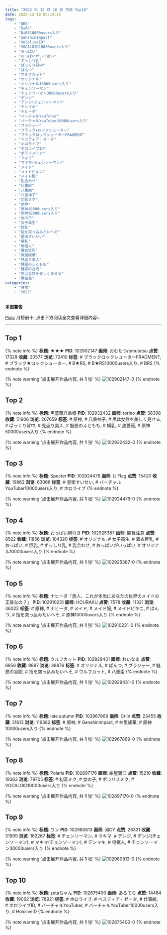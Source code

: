 ```yaml
---
title: "2022 年 12 月 16 日 月榜 Top10"
date: 2022-12-18 05:14:15
tags:
    - "BRS"
    - "B★RS"
    - "B★RS10000users入り"
    - "GenshinImpact"
    - "HololiveID"
    - "VOCALOID10000users入り"
    - "おっぱい"
    - "おっぱいがいっぱい"
    - "ずっしり乳"
    - "ぱっくり背中"
    - "ぱんつ"
    - "ウルフカット"
    - "オリジナル"
    - "オリジナル10000users入り"
    - "チェンソーマン"
    - "チェンソーマン30000users入り"
    - "デンジ"
    - "デンジ(チェンソーマン)"
    - "デンマキ"
    - "ナヒーダ"
    - "バーチャルYouTuber"
    - "バーチャルYouTuber10000users入り"
    - "ブラジャー"
    - "ブラック★ロックシューター"
    - "ブラックロックシューターFRAGMENT"
    - "ベスティア・ゼータ"
    - "ホロライブ"
    - "ホロライブID"
    - "ポラリスミク"
    - "マキマ"
    - "マキマ(チェンソーマン)"
    - "メイド"
    - "メイドビキニ"
    - "メイド服"
    - "乳合わせ"
    - "仕事絵"
    - "八重歯"
    - "八重神子"
    - "初音ミク"
    - "原神"
    - "原神10000users入り"
    - "原神50000users入り"
    - "女の子"
    - "女子高生"
    - "巨乳"
    - "指を突っ込みたいへそ"
    - "星街すいせい"
    - "横乳"
    - "电锯人"
    - "着衣巨乳"
    - "神里綾華"
    - "見返り美人"
    - "魅惑のふともも"
    - "魅惑の谷間"
    - "黒は女性を美しく見せる"
    - "黒薔薇"
categories:
    - "月榜"
    - "2022"
---
```


<i class="fa fa-triangle-exclamation"></i>**多图警告**<i class="fa fa-triangle-exclamation"></i>

[Pixiv](https://www.pixiv.net/) 月榜前十, 点击下方阅读全文查看详细内容~

<!-- more -->

---

## Top 1

{% note info %}
**标题**: ★★★
**PID**: 102902147 **画师**: おむたつ/omutatsu
**点赞**: 17328 **收藏**: 20577 **浏览**: 72410
**标签**: # ブラックロックシューターFRAGMENT, # ブラック★ロックシューター, # B★RS, # B★RS10000users入り, # BRS
{% endnote %}

{% note warning '点击展开作品内容, 共 **1** 张' %}
![102902147-0](https://i.pixiv.re/img-original/img/2022/11/19/00/00/08/102902147_p0.jpg)
{% endnote %}

## Top 2

{% note info %}
**标题**: 黒薔薇八重様
**PID**: 102932432 **画师**: torino
**点赞**: 38398 **收藏**: 51906 **浏览**: 207659
**标签**: # 原神, # 八重神子, # 黒は女性を美しく見せる, # ぱっくり背中, # 見返り美人, # 魅惑のふともも, # 横乳, # 黒薔薇, # 原神50000users入り
{% endnote %}

{% note warning '点击展开作品内容, 共 **1** 张' %}
![102932432-0](https://i.pixiv.re/img-original/img/2022/11/20/00/00/11/102932432_p0.jpg)
{% endnote %}

## Top 3

{% note info %}
**标题**: Specter
**PID**: 102924476 **画师**: Li Flag
**点赞**: 15420 **收藏**: 19862 **浏览**: 63066
**标签**: # 星街すいせい, # バーチャルYouTuber10000users入り, # ホロライブ
{% endnote %}

{% note warning '点击展开作品内容, 共 **1** 张' %}
![102924476-0](https://i.pixiv.re/img-original/img/2022/11/19/19/45/13/102924476_p0.jpg)
{% endnote %}

## Top 4

{% note info %}
**标题**: おっぱい綱引き
**PID**: 102925387 **画师**: 開栓注意
**点赞**: 8522 **收藏**: 11856 **浏览**: 104320
**标签**: # オリジナル, # 女子高生, # 着衣巨乳, # おっぱい, # 巨乳, # ずっしり乳, # 乳合わせ, # おっぱいがいっぱい, # オリジナル10000users入り
{% endnote %}

{% note warning '点击展开作品内容, 共 **1** 张' %}
![102925387-0](https://i.pixiv.re/img-original/img/2022/11/19/20/15/34/102925387_p0.jpg)
{% endnote %}

## Top 5

{% note info %}
**标题**: ナヒーダ「旅人、これが本当にあなたの世界のメイドの正装なの？」
**PID**: 102910231 **画师**: HOURAKU
**点赞**: 7578 **收藏**: 11321 **浏览**: 46022
**标签**: # 原神, # ナヒーダ, # メイド, # メイド服, # メイドビキニ, # ぱんつ, # 指を突っ込みたいへそ, # 原神10000users入り
{% endnote %}

{% note warning '点击展开作品内容, 共 **1** 张' %}
![102910231-0](https://i.pixiv.re/img-original/img/2022/11/19/08/00/02/102910231_p0.jpg)
{% endnote %}

## Top 6

{% note info %}
**标题**: ウルフカット
**PID**: 102929431 **画师**: れいなま
**点赞**: 6856 **收藏**: 9897 **浏览**: 38976
**标签**: # オリジナル, # ぱんつ, # ブラジャー, # 魅惑の谷間, # 指を突っ込みたいへそ, # ウルフカット, # 八重歯
{% endnote %}

{% note warning '点击展开作品内容, 共 **1** 张' %}
![102929431-0](https://i.pixiv.re/img-original/img/2022/11/19/22/23/21/102929431_p0.png)
{% endnote %}

## Top 7

{% note info %}
**标题**: late autumn
**PID**: 102967869 **画师**: Criin
**点赞**: 23455 **收藏**: 31613 **浏览**: 116382
**标签**: # 原神, # GenshinImpact, # 神里綾華, # 原神10000users入り
{% endnote %}

{% note warning '点击展开作品内容, 共 **1** 张' %}
![102967869-0](https://i.pixiv.re/img-original/img/2022/11/21/01/35/43/102967869_p0.jpg)
{% endnote %}

## Top 8

{% note info %}
**标题**: Polaris
**PID**: 102897176 **画师**: 紺屋鴉江
**点赞**: 15210 **收藏**: 19363 **浏览**: 79705
**标签**: # 初音ミク, # 女の子, # ポラリスミク, # VOCALOID10000users入り
{% endnote %}

{% note warning '点击展开作品内容, 共 **1** 张' %}
![102897176-0](https://i.pixiv.re/img-original/img/2022/11/18/21/16/27/102897176_p0.jpg)
{% endnote %}

## Top 9

{% note info %}
**标题**: ワン
**PID**: 102980813 **画师**: 河CY
**点赞**: 26331 **收藏**: 31909 **浏览**: 162267
**标签**: # チェンソーマン, # マキマ, # デンジ, # デンジ(チェンソーマン), # マキマ(チェンソーマン), # デンマキ, # 电锯人, # チェンソーマン30000users入り
{% endnote %}

{% note warning '点击展开作品内容, 共 **1** 张' %}
![102980813-0](https://i.pixiv.re/img-original/img/2022/11/21/17/59/35/102980813_p0.jpg)
{% endnote %}

## Top 10

{% note info %}
**标题**: zetaちゃん
**PID**: 102875400 **画师**: あるてら
**点赞**: 14464 **收藏**: 19062 **浏览**: 78921
**标签**: # ホロライブ, # ベスティア・ゼータ, # 仕事絵, # ホロライブID, # バーチャルYouTuber, # バーチャルYouTuber10000users入り, # HololiveID
{% endnote %}

{% note warning '点击展开作品内容, 共 **1** 张' %}
![102875400-0](https://i.pixiv.re/img-original/img/2022/11/18/00/00/10/102875400_p0.png)
{% endnote %}
